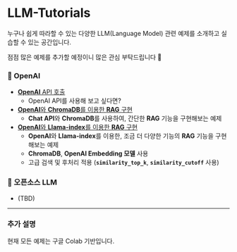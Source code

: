 # LLM-Tutorials

누구나 쉽게 따라할 수 있는 다양한 LLM(Language Model) 관련 예제를 소개하고 실습할 수 있는 공간입니다. 

점점 많은 예제를 추가할 예정이니 많은 관심 부탁드립니다 🤗

### 📌 OpenAI
- [**OpenAI** API 호출](examples/OpenAI_API_call.ipynb)
    - OpenAI API를 사용해 보고 싶다면?
- [**OpenAI**와 **ChromaDB**를 이용한 **RAG** 구현](examples/OpenAI_RAG_ChatAPI.ipynb)
    - **Chat API**와 **ChromaDB**를 사용하여, 간단한 **RAG** 기능을 구현해보는 예제
- [**OpenAI**와 **Llama-index**를 이용한 **RAG** 구현](examples/OpenAI_RAG_Llama_index.ipynb)
    - **OpenAI**와 **Llama-index**를 이용한, 조금 더 다양한 기능의 **RAG** 기능을 구현해보는 예제
    - **ChromaDB**, **OpenAI Embedding 모델** 사용
    - 고급 검색 및 후처리 적용 (**`similarity_top_k`**, **`similarity_cutoff`** 사용)

### 📌 오픈소스 LLM
- (TBD)

- - -
### 추가 설명
현재 모든 예제는 구글 Colab 기반입니다.